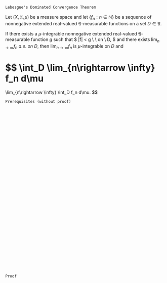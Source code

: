 ```
Lebesgue's Dominated Convergence Theorem
```
Let $(X, \mathfrak{A}, \mu)$ be a measure space and
let $\{f_n:n \in \mathbb{N}\}$ be a sequence of nonnegative extended real-valued $\mathfrak{A}$-measurable functions on a set $D\in\mathfrak{A}$.

If there exists a $\mu$-integrable nonnegative extended real-valued $\mathfrak{A}$-measurable function $g$ such that
$
|f| < g \ \ on \ D,
$
and there exists $\lim_{n\rightarrow \infty}f_n \ a.e. \ on \ D$, then $\lim_{n\rightarrow \infty}f_n$ is $\mu$-integrable on $D$ and 

$$
\int_D \lim_{n\rightarrow \infty} f_n d\mu
=
\lim_{n\rightarrow \infty} \int_D f_n d\mu.
$$


 
```
Prerequisites (without proof)
```

<br>
<br>
<br>
<br>
<br>
<br>
<br>
<br>
<br>
<br>
<br>
<br>
<br>
<br>
<br>
<br>
<br>
<br>
<br>
<br>
<br>
<br>
<br>
<br>
<br>
<br>
<br>
<br>
<br>
<br>


```
Proof
```
